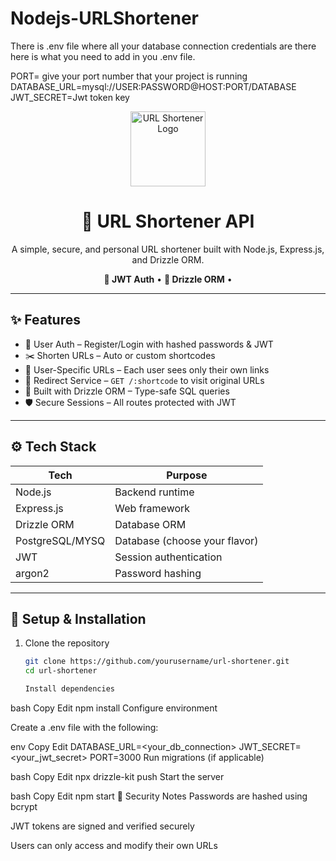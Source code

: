 # Nodejs-URLShortener
There is .env file where all your database connection credentials are there here is what you need to add in you .env file.

PORT= give your port number that your project is running
DATABASE_URL=mysql://USER:PASSWORD@HOST:PORT/DATABASE
JWT_SECRET=Jwt token key 
<div align="center">
  <img src="https://media.giphy.com/media/3oEjI6SIIHBdRxXI40/giphy.gif" width="120" alt="URL Shortener Logo" />
  <h1>🔗 URL Shortener API</h1>
  <p>A simple, secure, and personal URL shortener built with Node.js, Express.js, and Drizzle ORM.</p>
  <p><strong>🔐 JWT Auth</strong> • <strong>🧾 Drizzle ORM</strong> • 
</div>

---

## ✨ Features

- 🔐 User Auth – Register/Login with hashed passwords & JWT  
- ✂️ Shorten URLs – Auto or custom shortcodes  
- 👤 User-Specific URLs – Each user sees only their own links  
- 🚀 Redirect Service – `GET /:shortcode` to visit original URLs  
- 🧾 Built with Drizzle ORM – Type-safe SQL queries  
- 🛡️ Secure Sessions – All routes protected with JWT  

---

## ⚙️ Tech Stack

| Tech             | Purpose                          |
|------------------|----------------------------------|
| Node.js          | Backend runtime                  |
| Express.js       | Web framework                    |
| Drizzle ORM      | Database ORM                     |
| PostgreSQL/MYSQ  | Database (choose your flavor)    |
| JWT              | Session authentication           |
| argon2           | Password hashing                 |

---

## 🔧 Setup & Installation

1. Clone the repository  
   ```bash
   git clone https://github.com/yourusername/url-shortener.git
   cd url-shortener

   Install dependencies

bash
Copy
Edit
npm install
Configure environment

Create a .env file with the following:

env
Copy
Edit
DATABASE_URL=<your_db_connection>
JWT_SECRET=<your_jwt_secret>
PORT=3000
Run migrations (if applicable)

bash
Copy
Edit
npx drizzle-kit push
Start the server

bash
Copy
Edit
npm start
🔐 Security Notes
Passwords are hashed using bcrypt

JWT tokens are signed and verified securely

Users can only access and modify their own URLs
